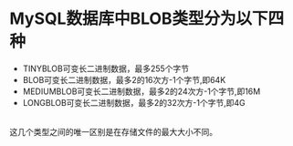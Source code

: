 # MySQL数据库中BLOB类型分为以下四种
- TINYBLOB可变长二进制数据，最多255个字节
- BLOB可变长二进制数据，最多2的16次方-1个字节,即64K
- MEDIUMBLOB可变长二进制数据，最多2的24次方-1个字节,即16M
- LONGBLOB可变长二进制数据，最多2的32次方-1个字节,即4G
<br>
这几个类型之间的唯一区别是在存储文件的最大大小不同。 